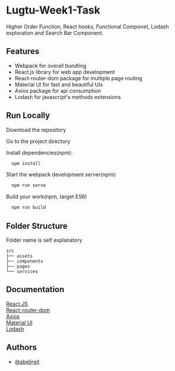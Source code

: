 # Lugtu-Week1-Task

Higher Order Function, React hooks, Functional Componet, Lodash exploration and Search Bar Component.

## Features

- Webpack for overall bundling
- React.js library for web app development
- React-router-dom package for multiple page routing
- Material UI for fast and beautiful UIs
- Axios package for api consumption
- Lodash for javascript's methods extensions

## Run Locally

Download the repository

Go to the project directory

Install dependencies(npm):

```bash
  npm install
```

Start the webpack development server(npm):

```bash
  npm run serve
```

Build your work(npm, target ES6)

```bash
  npm run build
```

## Folder Structure

Folder name is self explanatory

    src
    ├── assets
    ├── components
    ├── pages
    └── services

## Documentation

[React.JS](https://reactjs.org/docs/getting-started.html)  
[React-router-dom](https://reactrouter.com/en/main/start/tutorial)  
[Axios](https://axios-http.com/docs/intro)  
[Material UI](https://mui.com/material-ui/getting-started/overview/)  
[Lodash](https://lodash.com/docs/4.17.15)

## Authors

- [@abeljrgit](https://github.com/abeljrgit)
